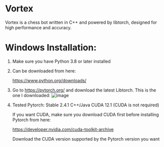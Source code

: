 # Vortex
Vortex is a chess bot written in C++ and powered by libtorch, designed for high performance and accuracy.

# Windows Installation:
1) Make sure you have Python 3.8 or later installed


3) Can be downloaded from here:
   
   https://www.python.org/downloads/
   
4) Go to https://pytorch.org/ and download the latest Libtorch.
   This is the one I downloaded:
![image](https://github.com/user-attachments/assets/ac6a0d50-837d-4ed8-8758-9d9d2666822e)


5) Tested Pytorch: Stable 2.4.1 C++/Java CUDA 12.1 (CUDA is not required)
   
   If you want CUDA, make sure you download CUDA first before installing Pytorch from here:
   
   https://developer.nvidia.com/cuda-toolkit-archive
   
   Download the CUDA version supported by the Pytorch version you want

   
